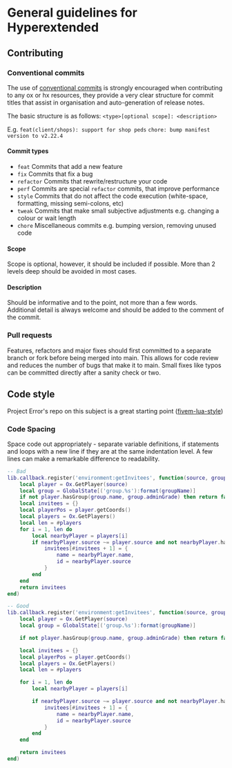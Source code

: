 # General guidelines for Hyperextended

## Contributing

### Conventional commits

The use of [conventional commits](https://www.conventionalcommits.org/en/v1.0.0/) is strongly encouraged when contributing to any ox or hx resources, they provide a very clear structure for commit titles that assist in organisation and auto-generation of release notes.

The basic structure is as follows:
`<type>[optional scope]: <description>`

E.g.
`feat(client/shops): support for shop peds`
`chore: bump manifest version to v2.22.4`

#### Commit types

- `feat` Commits that add a new feature
- `fix` Commits that fix a bug
- `refactor` Commits that rewrite/restructure your code
- `perf` Commits are special `refactor` commits, that improve performance
- `style` Commits that do not affect the code execution (white-space, formatting, missing semi-colons, etc)
- `tweak` Commits that make small subjective adjustments e.g. changing a colour or wait length
- `chore` Miscellaneous commits e.g. bumping version, removing unused code

#### Scope

Scope is optional, however, it should be included if possible. More than 2 levels deep should be avoided in most cases.

#### Description

Should be informative and to the point, not more than a few words. Additional detail is always welcome and should be added to the comment of the commit.

### Pull requests

Features, refactors and major fixes should first committed to a separate branch or fork before being merged into main. This allows for code review and reduces the number of bugs that make it to main. Small fixes like typos can be committed directly after a sanity check or two.

## Code style

Project Error's repo on this subject is a great starting point ([fivem-lua-style](https://github.com/project-error/fivem-lua-style))

### Code Spacing

Space code out appropriately - separate variable definitions, if statements and loops with a new line if they are at the same indentation level. A few lines can make a remarkable difference to readability.

```lua
-- Bad
lib.callback.register('environment:getInvitees', function(source, groupName)
    local player = Ox.GetPlayer(source)
    local group = GlobalState[('group.%s'):format(groupName)]
    if not player.hasGroup(group.name, group.adminGrade) then return false end
    local invitees = {}
    local playerPos = player.getCoords()
    local players = Ox.GetPlayers()
    local len = #players
    for i = 1, len do
        local nearbyPlayer = players[i]
        if nearbyPlayer.source ~= player.source and not nearbyPlayer.hasGroup(group.name) and #(nearbyPlayer.getCoords() - playerPos) < 10 then
            invitees[#invitees + 1] = {
                name = nearbyPlayer.name,
                id = nearbyPlayer.source
            }
        end
    end
    return invitees
end)

-- Good
lib.callback.register('environment:getInvitees', function(source, groupName)
    local player = Ox.GetPlayer(source)
    local group = GlobalState[('group.%s'):format(groupName)]

    if not player.hasGroup(group.name, group.adminGrade) then return false end

    local invitees = {}
    local playerPos = player.getCoords()
    local players = Ox.GetPlayers()
    local len = #players

    for i = 1, len do
        local nearbyPlayer = players[i]

        if nearbyPlayer.source ~= player.source and not nearbyPlayer.hasGroup(group.name) and #(nearbyPlayer.getCoords() - playerPos) < 10 then
            invitees[#invitees + 1] = {
                name = nearbyPlayer.name,
                id = nearbyPlayer.source
            }
        end
    end

    return invitees
end)
```
